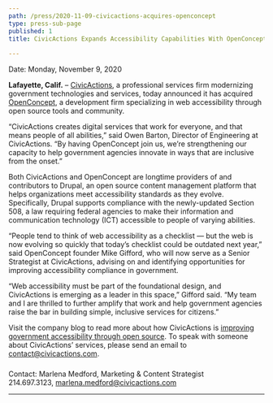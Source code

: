```yaml
---
path: /press/2020-11-09-civicactions-acquires-openconcept
type: press-sub-page
published: 1
title: CivicActions Expands Accessibility Capabilities With OpenConcept
 
---
```

Date: Monday, November 9, 2020

**Lafayette, Calif.** – [CivicActions](https://civicactions.com/), a professional services firm modernizing government technologies and services, today announced it has acquired [OpenConcept](https://openconcept.ca/drupal), a development firm specializing in web accessibility through open source tools and community. 

“CivicActions creates digital services that work for everyone, and that means people of all abilities,” said Owen Barton, Director of Engineering at CivicActions. “By having OpenConcept join us, we’re strengthening our capacity to help government agencies innovate in ways that are inclusive from the onset.”

Both CivicActions and OpenConcept are longtime providers of and contributors to Drupal, an open source content management platform that helps organizations meet accessibility standards as they evolve. Specifically, Drupal supports compliance with the newly-updated Section 508, a law requiring federal agencies to make their information and communication technology (ICT) accessible to people of varying abilities. 

“People tend to think of web accessibility as a checklist — but the web is now evolving so quickly that today’s checklist could be outdated next year,” said OpenConcept founder Mike Gifford, who will now serve as a Senior Strategist at CivicActions, advising on and identifying opportunities for improving accessibility compliance in government. 

 “Web accessibility must be part of the foundational design, and CivicActions is emerging as a leader in this space,” Gifford said. “My team and I are thrilled to further amplify that work and help government agencies raise the bar in building simple, inclusive services for citizens.” 

Visit the company blog to read more about how CivicActions is [improving government accessibility through open source](https://medium.com/civicactions/4-ways-to-improve-government-accessibility-through-open-source-8e20fabc7281). To speak with someone about CivicActions’ services, please send an email to [contact@civicactions.com](mailto:contact@civicactions.com). 

###

Contact: Marlena Medford, Marketing & Content Strategist  
214.697.3123, marlena.medford@civicactions.com

-----------------------------------
